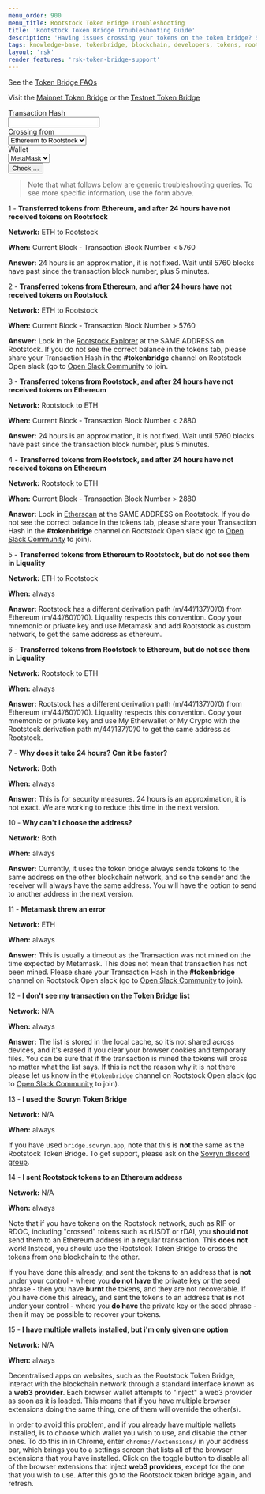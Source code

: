 ```yaml
---
menu_order: 900
menu_title: Rootstock Token Bridge Troubleshooting
title: 'Rootstock Token Bridge Troubleshooting Guide'
description: 'Having issues crossing your tokens on the token bridge? See the troubleshooting guide for help.'
tags: knowledge-base, tokenbridge, blockchain, developers, tokens, rootstock, rsk
layout: 'rsk'
render_features: 'rsk-token-bridge-support'
---
```


See the [Token Bridge FAQs](https://developers.rsk.co/tools/tokenbridge/faq/)

Visit the [Mainnet Token Bridge](https://tokenbridge.rsk.co/) or the [Testnet Token Bridge](https://testnet.tokenbridge.rsk.co/)

<div class="rsk-token-bridge-support">
  <div class="rsk-token-bridge-support-input-area">
    <div>
      <label>Transaction Hash</label>
      <br />
      <input name="txHash" id="rsk-token-bridge-support-txHash" type="text" />
    </div>
    <div>
      <label>Crossing from</label>
      <br />
      <select name="fromNetwork" id="rsk-token-bridge-support-fromNetwork">
        <option value="ethereum-mainnet">Ethereum to Rootstock</option>
        <option value="rsk-mainnet">Rootstock to Ethereum</option>
      </select>
    </div>
    <div>
      <label>Wallet</label>
      <br />
      <select name="walletName" id="rsk-token-bridge-support-walletName">
        <option value="metamask">MetaMask</option>
        <option value="liquality">Liquality</option>
      </select>
    </div>
    <div>
      <button id="rsk-token-bridge-support-check-button">Check &hellip;</button>
    </div>
  </div>
  <div class="rsk-token-bridge-support-output-area">
  </div>
</div>

> Note that what follows below are generic troubleshooting queries.
> To see more specific information, use the form above.

1 - **Transferred tokens from Ethereum, and after 24 hours have not received tokens on Rootstock**

**Network:** ETH to Rootstock

**When:** Current Block - Transaction Block Number < 5760

**Answer:** 24 hours is an approximation, it is not fixed. Wait until 5760 blocks have past since the transaction block number, plus 5 minutes.

2 - **Transferred tokens from Ethereum, and after 24 hours have not received tokens on Rootstock**

**Network:** ETH to Rootstock

**When:** Current Block - Transaction Block Number > 5760

**Answer:**  Look in the [Rootstock Explorer](https://explorer.rsk.co/) at the SAME ADDRESS on Rootstock. If you do not see the correct balance in the tokens tab, please share your Transaction Hash in the **#tokenbridge** channel on Rootstock Open slack (go to [Open Slack Community](https://developers.rsk.co/slack) to join.

3 - **Transferred tokens from Rootstock, and after 24 hours have not received tokens on Ethereum**

**Network:** Rootstock to ETH

**When:** Current Block - Transaction Block Number < 2880

**Answer:**  24 hours is an approximation, it is not fixed. Wait until 5760 blocks have past since the transaction block number, plus 5 minutes.

4 - **Transferred tokens from Rootstock, and after 24 hours have not received tokens on Ethereum**

**Network:** Rootstock to ETH

**When:** Current Block - Transaction Block Number > 2880

**Answer:**  Look in [Etherscan](https://etherscan.io/) at the SAME ADDRESS on Rootstock. If you do not see the correct balance in the tokens tab, please share your Transaction Hash in the **#tokenbridge** channel on Rootstock Open slack (go to [Open Slack Community](https://developers.rsk.co/slack) to join).

5 - **Transferred tokens from Ethereum to Rootstock, but do not see them in Liquality**

**Network:** ETH to Rootstock

**When:** always

**Answer:**  Rootstock has a different derivation path (m/44’/137’/0’/0) from Ethereum (m/44’/60’/0’/0). Liquality respects this convention. Copy your mnemonic or private key and use Metamask and add Rootstock as custom network, to get the same address as ethereum.

6 - **Transferred tokens from Rootstock to Ethereum, but do not see them in Liquality**

**Network:** Rootstock to ETH

**When:** always

**Answer:**  Rootstock has a different derivation path (m/44’/137’/0’/0) from Ethereum (m/44’/60’/0’/0). Liquality respects this convention. Copy your mnemonic or private key and use My Etherwallet or My Crypto with the Rootstock derivation path m/44’/137’/0’/0 to get the same address as Rootstock.

7 - **Why does it take 24 hours? Can it be faster?**

**Network:** Both

**When:** always

**Answer:**  This is for security measures. 24 hours is an approximation, it is not exact. We are working to reduce this time in the next version.

10 - **Why can't I choose the address?**

**Network:** Both

**When:** always

**Answer:**  Currently, it uses the token bridge always sends tokens to the same address on the other blockchain network, and so the sender and the receiver will always have the same address. You will have the option to send to another address in the next version.

11 - **Metamask threw an error**

**Network:** ETH

**When:** always

**Answer:**  This is usually a timeout as the Transaction was not mined on the time expected by Metamask. This does not mean that transaction has not been mined. Please share your Transaction Hash in the **#tokenbridge** channel on Rootstock Open slack (go to [Open Slack Community](https://developers.rsk.co/slack) to join).

12 - **I don't see my transaction on the Token Bridge list**

**Network:** N/A

**When:** always

**Answer:**  The list is stored in the local cache, so it’s not shared across devices, and it's erased if you clear your browser cookies and temporary files. You can be sure that if the transaction is mined the tokens will cross no matter what the list says. If this is not the reason why it is not there please let us know in the `#tokenbridge` channel on Rootstock Open slack (go to [Open Slack Community](https://developers.rsk.co/slack) to join).

13 - **I used the Sovryn Token Bridge**

**Network:** N/A

**When:** always

If you have used `bridge.sovryn.app`,
note that this is **not** the same as the Rootstock Token Bridge.
To get support, please ask on the
[Sovryn discord group](https://discord.com/channels/729675474665603133/813119624098611260).

14 - **I sent Rootstock tokens to an Ethereum address**

**Network:** N/A

**When:** always

Note that if you have tokens on the Rootstock network, such as RIF or RDOC,
including "crossed" tokens such as rUSDT or rDAI,
you **should not** send them to an Ethereum address in a regular transaction.
This **does not** work!
Instead, you should use the Rootstock Token Bridge to cross the tokens
from one blockchain to the other.

If you have done this already,
and sent the tokens to an address that **is not** under your control -
where you **do not have** the private key or the seed phrase -
then you have **burnt** the tokens, and they are not recoverable.
If you have done this already,
and sent the tokens to an address that **is** not under your control -
where you **do have** the private key or the seed phrase -
then it may be possible to recover your tokens.

15 - **I have multiple wallets installed, but i'm only given one option**

**Network:** N/A

**When:** always

Decentralised apps on websites, such as the Rootstock Token Bridge,
interact with the blockchain network through a standard interface
known as a **web3 provider**.
Each browser wallet attempts to "inject" a web3 provider as soon as it is loaded.
This means that if you have multiple browser extensions doing the same thing,
one of them will override the other(s).

In order to avoid this problem, and if you already have multiple wallets installed,
is to choose which wallet you wish to use, and disable the other ones.
To do this in in Chrome, enter `chrome://extensions/` in your address bar,
which brings you to a settings screen that lists all of
the browser extensions that you have installed.
Click on the toggle button to disable all of the browser extensions
that inject **web3 providers**, except for the one that you wish to use.
After this go to the Rootstock token bridge again, and refresh.
